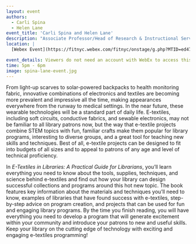 ```yaml
---
layout: event
authors:
  - Carli Spina
  - Helen Lane
event_title: 'Carli Spina and Helen Lane'
description: "Associate Professor/Head of Research & Instructional Services, Carli Spina, and Assistant Professor/Instructional Design Librarian, Helen Lane, talk about their new book, E-Textiles in Libraries: A Practical Guide for Librarians"
location: |
  [Webex Event](https://fitnyc.webex.com/fitnyc/onstage/g.php?MTID=ed4795f7ae89bc66a4640d6867cd22e3c)

event_details: Viewers do not need an account with WebEx to access this event. After clicking the link, the event can be viewed either through your web browser or by downloading the WebEx desktop application. If this is your first time using WebEx, please plan on joining the event several minutes before the starting time to troubleshoot any issues.
time: 5pm - 6pm
image: spina-lane-event.jpg
---
```

From light-up scarves to solar-powered backpacks to health monitoring fabric, innovative combinations of electronics and textiles are becoming more prevalent and impressive all the time, making appearances everywhere from the runway to medical settings. In the near future, these wearable technologies will be a standard part of daily life. E-textiles, including soft circuits, conductive fabrics, and sewable electronics, may not be familiar to all library patrons now, but the way that e-textile projects combine STEM topics with fun, familiar crafts make them popular for library programs, interesting to diverse groups, and a great tool for teaching new skills and techniques. Best of all, e-textile projects can be designed to fit into budgets of all sizes and to appeal to patrons of any age and level of technical proficiency.

In *E-Textiles in Libraries: A Practical Guide for Librarians*, you’ll learn everything you need to know about the tools, supplies, techniques, and science behind e-textiles and find out how your library can design successful collections and programs around this hot new topic. The book features key information about the materials and techniques you’ll need to know, examples of libraries that have found success with e-textiles, step-by-step advice on program creation, and projects that can be used for fun and engaging library programs. By the time you finish reading, you will have everything you need to develop a program that will generate excitement within your community and introduce your patrons to new and useful skills. Keep your library on the cutting edge of technology with exciting and engaging e-textiles programming!
